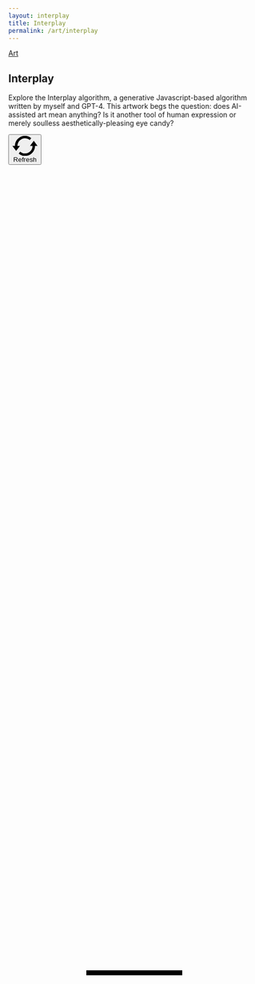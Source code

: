```yaml
---
layout: interplay
title: Interplay
permalink: /art/interplay
---
```


<article>

<div class="grid md:grid-cols-2 gap-8">

<div>
<a href="/art" class="back-btn">Art</a>
<h1>Interplay</h1>

<p class="mb-4">Explore the Interplay algorithm, a generative Javascript-based algorithm written by myself and GPT-4. This artwork begs the question: does AI-assisted art mean anything? Is it another tool of human expression or merely soulless aesthetically-pleasing eye candy?</p>

<p id="metadata"></p>

<p id="hash" class="text-sm text-ellipsis overflow-hidden whitespace-nowrap w-[320px] md:w-full"></p>

<p><button id="refresh-btn" class="refresh-btn"><svg id="refresh" class="inline w-[16px] h-[16px] align-middle -t-1 mr-1 relative" data-name="refresh" xmlns="http://www.w3.org/2000/svg" viewBox="0 0 20 16"><defs><style>.cls-1 { fill-rule: evenodd; stroke-width: 0px;}</style>
</defs><path class="cls-1" d="m17,4l3,4h-2c0,4.42-3.58,8-8,8-1.92,0-3.69-.68-4.98-1.88l1.19-1.54c1,.9,2.33,1.42,3.79,1.42,3.31,0,6-2.69,6-6h-2l3-4h0ZM3.12,11.84h0s-.12.16-.12.16L0,8h2C2,3.58,5.58,0,10,0c1.92,0,3.69.68,4.98,1.88l-1.19,1.54c-1-.9-2.33-1.42-3.79-1.42-3.23,0-5.87,2.55-6,6h2l-1.58,2.1h0l-1.31,1.74h0Z"/></svg> Refresh
</button></p>

</div>
<div>
<div class="mb-12 text-center mx-auto o-hidden relative">
<canvas id="artCanvas" width="1240" height="1754" class="w-auto max-w-full mx-auto"></canvas>
<div
    id="loadingBar"
    style="
    position: absolute;
    top: 50%;
    left: 50%;
    transform: translate(-50%, -50%);
    width: 20%;
    height: 10px;
    background: black;
    display: flex;
    "
>
<div
    id="loadingBarProgress"
    style="width: 0%; height: 100%; background: white"
    class="t-[50%]"
    ></div>
</div>
</div>
</div>

</div>

</article>

<script>
window.onload = function(){
    const hashContainer = document.getElementById('hash');
    if( $fx && $fx.hash ){
        hashContainer.innerHTML = "Hash: " + $fx.hash;
    }
    
    const refreshBtn = document.getElementById('refresh-btn');

    refreshBtn.addEventListener("click", function(e){
        location.reload();
    });

    let output = '';
for (let [key, value] of Object.entries($fx._features)) {
  output += `<strong>${key}:</strong> ${value}<br>`;
}
document.getElementById('metadata').innerHTML = output;
}
</script>